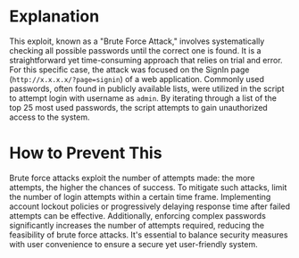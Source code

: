# Explanation
This exploit, known as a "Brute Force Attack," involves systematically checking all possible passwords until the correct one is found. It is a straightforward yet time-consuming approach that relies on trial and error. For this specific case, the attack was focused on the SignIn page (`http://x.x.x.x/?page=signin`) of a web application. Commonly used passwords, often found in publicly available lists, were utilized in the script to attempt login with username as `admin`. By iterating through a list of the top 25 most used passwords, the script attempts to gain unauthorized access to the system.

# How to Prevent This
Brute force attacks exploit the number of attempts made: the more attempts, the higher the chances of success. To mitigate such attacks, limit the number of login attempts within a certain time frame. Implementing account lockout policies or progressively delaying response time after failed attempts can be effective. Additionally, enforcing complex passwords significantly increases the number of attempts required, reducing the feasibility of brute force attacks. It's essential to balance security measures with user convenience to ensure a secure yet user-friendly system.